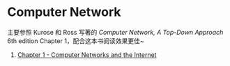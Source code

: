 # Computer Network

主要参照 Kurose 和 Ross 写著的 *Computer Network, A Top-Down Approach* 6th edition Chapter 1，配合这本书阅读效果更佳~

1. [Chapter 1 - Computer Networks and the Internet](https://github.com/ECer23/study/blob/master/computer%20science/computer-network/ch1.md)